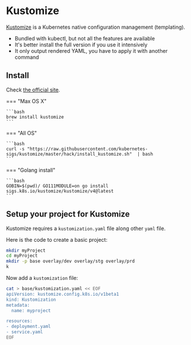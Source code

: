 # Kustomize

[Kustomize](https://kustomize.io/) is a Kubernetes native configuration management (templating).

- Bundled with kubectl, but not all the features are available
- It's better install the full version if you use it intensively
- It only output rendered YAML, you have to apply it with another command

## Install

Check [the official site](https://kubectl.docs.kubernetes.io/installation/kustomize/).

=== "Max OS X"

    ```bash
    brew install kustomize
    ```

=== "All OS"

    ```bash
    curl -s "https://raw.githubusercontent.com/kubernetes-sigs/kustomize/master/hack/install_kustomize.sh"  | bash
    ```

=== "Golang install"

    ```bash
    GOBIN=$(pwd)/ GO111MODULE=on go install sigs.k8s.io/kustomize/kustomize/v4@latest
    ```

## Setup your project for Kustomize

Kustomize requires a `kustomization.yaml` file along other `yaml` file.

Here is the code to create a basic project:

```bash
mkdir myProject
cd myProject
mkdir -p base overlay/dev overlay/stg overlay/prd
k 
```

Now add a `kustomization` file:

```bash
cat > base/kustomization.yaml << EOF
apiVersion: kustomize.config.k8s.io/v1beta1
kind: Kustomization
metadata:
  name: myproject

resources:
- deployment.yaml
- service.yaml
EOF

```